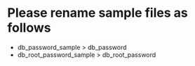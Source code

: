 # Please rename sample files as follows

- db_password_sample > db_password
- db_root_password_sample > db_root_password
